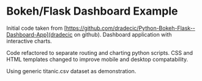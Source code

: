 # Bokeh/Flask Dashboard Example

Initial code taken from [https://github.com/dradecic/Python-Bokeh-Flask--Dashboard-App](dradecic on github). Dashboard application with interactive charts. 

Code refactored to separate routing and charting python scripts. CSS and HTML templates changed to improve mobile and desktop compatability.

Using generic titanic.csv dataset as demonstration.